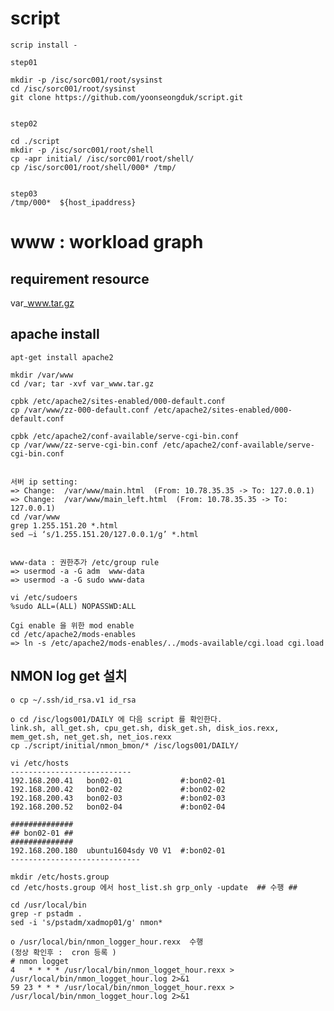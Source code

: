 # script

    scrip install - 
    
    step01 
    
    mkdir -p /isc/sorc001/root/sysinst
    cd /isc/sorc001/root/sysinst
    git clone https://github.com/yoonseongduk/script.git 


    step02 
    
    cd ./script
    mkdir -p /isc/sorc001/root/shell
    cp -apr initial/ /isc/sorc001/root/shell/
    cp /isc/sorc001/root/shell/000* /tmp/
    

    step03
    /tmp/000*  ${host_ipaddress}
    
    
# www : workload graph 

## requirement resource 

   var_www.tar.gz 
   
   

## apache install

    apt-get install apache2

    mkdir /var/www
    cd /var; tar -xvf var_www.tar.gz
    
    cpbk /etc/apache2/sites-enabled/000-default.conf 
    cp /var/www/zz-000-default.conf /etc/apache2/sites-enabled/000-default.conf

    cpbk /etc/apache2/conf-available/serve-cgi-bin.conf 
    cp /var/www/zz-serve-cgi-bin.conf /etc/apache2/conf-available/serve-cgi-bin.conf
    
    
    서버 ip setting: 
    => Change:  /var/www/main.html  (From: 10.78.35.35 -> To: 127.0.0.1) 
    => Change:  /var/www/main_left.html  (From: 10.78.35.35 -> To: 127.0.0.1) 
    cd /var/www
    grep 1.255.151.20 *.html
    sed –i ‘s/1.255.151.20/127.0.0.1/g’ *.html


    www-data : 권한추가 /etc/group rule
    => usermod -a -G adm  www-data
    => usermod -a -G sudo www-data

    vi /etc/sudoers
    %sudo ALL=(ALL) NOPASSWD:ALL
    
    Cgi enable 을 위한 mod enable 
    cd /etc/apache2/mods-enables 
    => ln -s /etc/apache2/mods-enables/../mods-available/cgi.load cgi.load


## NMON log get 설치

    o cp ~/.ssh/id_rsa.v1 id_rsa

    o cd /isc/logs001/DAILY 에 다음 script 를 확인한다.
    link.sh, all_get.sh, cpu_get.sh, disk_get.sh, disk_ios.rexx, mem_get.sh, net_get.sh, net_ios.rexx
    cp ./script/initial/nmon_bmon/* /isc/logs001/DAILY/

    vi /etc/hosts
    ---------------------------
    192.168.200.41   bon02-01             #:bon02-01
    192.168.200.42   bon02-02             #:bon02-02
    192.168.200.43   bon02-03             #:bon02-03
    192.168.200.52   bon02-04             #:bon02-04

    ##############
    ## bon02-01 ##
    ##############
    192.168.200.180  ubuntu1604sdy V0 V1  #:bon02-01
    -----------------------------
   
    mkdir /etc/hosts.group
    cd /etc/hosts.group 에서 host_list.sh grp_only -update  ## 수행 ##
    
    cd /usr/local/bin
    grep -r pstadm .
    sed -i 's/pstadm/xadmop01/g' nmon*

    o /usr/local/bin/nmon_logger_hour.rexx  수행
    (정상 확인후 :  cron 등록 )
    # nmon logget 
    4   * * * * /usr/local/bin/nmon_logget_hour.rexx > /usr/local/bin/nmon_logget_hour.log 2>&1
    59 23 * * * /usr/local/bin/nmon_logget_hour.rexx > /usr/local/bin/nmon_logget_hour.log 2>&1

